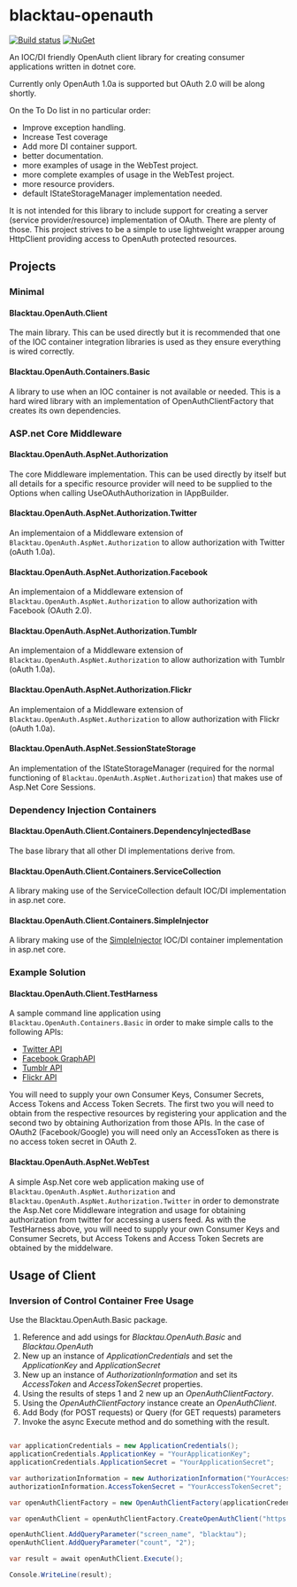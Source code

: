 # blacktau-openauth

[![Build status](https://ci.appveyor.com/api/projects/status/t727ihre65yiiadw?svg=true)](https://ci.appveyor.com/project/blacktau/blacktau-openauth)
[![NuGet](https://img.shields.io/nuget/v/Blacktau.OpenAuth.Client.svg)](https://www.nuget.org/packages/Blacktau.OpenAuth.Client/)

An IOC/DI friendly OpenAuth client library for creating consumer applications written in dotnet core.

Currently only OpenAuth 1.0a is supported but OAuth 2.0 will be along shortly. 

On the To Do list in no particular order:

* Improve exception handling.
* Increase Test coverage
* Add more DI container support.
* better documentation. 
* more examples of usage in the WebTest project. 
* more complete examples of usage in the WebTest project. 
* more resource providers. 
* default IStateStorageManager implementation needed.

It is not intended for this library to include support for creating a server (service provider/resource) implementation of OAuth. There are plenty of those. 
This project strives to be a simple to use lightweight wrapper aroung HttpClient providing access to OpenAuth protected resources. 

## Projects

### Minimal 

#### Blacktau.OpenAuth.Client

The main library. This can be used directly but it is recommended that one of the IOC container integration libraries is used as they ensure everything is wired correctly. 

#### Blacktau.OpenAuth.Containers.Basic 

A library to use when an IOC container is not available or needed. This is a hard wired library with an implementation of OpenAuthClientFactory that creates its own dependencies. 

### ASP.net Core Middleware


#### Blacktau.OpenAuth.AspNet.Authorization

The core Middleware implementation. This can be used directly by itself but all details for a specific resource provider will need to be supplied to the Options when calling UseOAuthAuthorization in IAppBuilder.

#### Blacktau.OpenAuth.AspNet.Authorization.Twitter 

An implementaion of a Middleware extension of `Blacktau.OpenAuth.AspNet.Authorization` to allow authorization with Twitter (oAuth 1.0a).  

#### Blacktau.OpenAuth.AspNet.Authorization.Facebook 

An implementaion of a Middleware extension of `Blacktau.OpenAuth.AspNet.Authorization` to allow authorization with Facebook (OAuth 2.0).

#### Blacktau.OpenAuth.AspNet.Authorization.Tumblr 

An implementaion of a Middleware extension of `Blacktau.OpenAuth.AspNet.Authorization` to allow authorization with Tumblr (oAuth 1.0a).  

#### Blacktau.OpenAuth.AspNet.Authorization.Flickr 

An implementaion of a Middleware extension of `Blacktau.OpenAuth.AspNet.Authorization` to allow authorization with Flickr (oAuth 1.0a).  

#### Blacktau.OpenAuth.AspNet.SessionStateStorage 

An implementation of the IStateStorageManager (required for the normal functioning of `Blacktau.OpenAuth.AspNet.Authorization`) that makes use of Asp.Net Core Sessions. 

### Dependency Injection Containers

#### Blacktau.OpenAuth.Client.Containers.DependencyInjectedBase

The base library that all other DI implementations derive from.

#### Blacktau.OpenAuth.Client.Containers.ServiceCollection 

A library making use of the ServiceCollection default IOC/DI implementation in asp.net core.  

#### Blacktau.OpenAuth.Client.Containers.SimpleInjector

A library making use of the [SimpleInjector](https://simpleinjector.org/) IOC/DI container  implementation in asp.net core.  

### Example Solution


#### Blacktau.OpenAuth.Client.TestHarness 

A sample command line application using `Blacktau.OpenAuth.Containers.Basic` in order to make simple calls to the following APIs:

* [Twitter API](https://dev.twitter.com/rest/public)
* [Facebook GraphAPI](https://developers.facebook.com/docs/graph-api) 
* [Tumblr API](https://www.tumblr.com/docs/en/api/v2)
* [Flickr API](https://www.flickr.com/services/api/)

You will need to supply your own Consumer Keys, Consumer Secrets, Access Tokens and Access Token Secrets. 
The first two you will need to obtain from the respective resources by registering your application and the second two by obtaining Authorization from those APIs. In the case of OAuth2 (Facebook/Google) you will need only an AccessToken as there is no access token secret in OAuth 2.

#### Blacktau.OpenAuth.AspNet.WebTest

A simple Asp.Net core web application making use of `Blacktau.OpenAuth.AspNet.Authorization` and `Blacktau.OpenAuth.AspNet.Authorization.Twitter` in order to demonstrate the Asp.Net core Middleware integration and usage for obtaining authorization from twitter for accessing a users feed.
As with the TestHarness above, you will need to supply your own Consumer Keys and Consumer Secrets, but Access Tokens and Access Token Secrets are obtained by the middelware.

## Usage of Client

### Inversion of Control Container Free Usage

Use the Blacktau.OpenAuth.Basic package. 

1. Reference and add usings for *Blacktau.OpenAuth.Basic* and *Blacktau.OpenAuth*
2. New up an instance of *ApplicationCredentials* and set the *ApplicationKey* and *ApplicationSecret*
3. New up an instance of *AuthorizationInformation* and set its *AccessToken* and *AccessTokenSecret* properties.
4. Using the results of steps 1 and 2 new up an *OpenAuthClientFactory*.
5. Using the *OpenAuthClientFactory* instance create an *OpenAuthClient*.
6. Add Body (for POST requests) or Query (for GET requests) parameters
7. Invoke the async Execute method and do something with the result. 

```cs

var applicationCredentials = new ApplicationCredentials();
applicationCredentials.ApplicationKey = "YourApplicationKey";
applicationCredentials.ApplicationSecret = "YourApplicationSecret";

var authorizationInformation = new AuthorizationInformation("YourAccessToken");
authorizationInformation.AccessTokenSecret = "YourAccessTokenSecret";

var openAuthClientFactory = new OpenAuthClientFactory(applicationCredentials, authorizationInformation);

var openAuthClient = openAuthClientFactory.CreateOpenAuthClient("https://api.twitter.com/1.1/statuses/user_timeline.json", HttpMethod.Get, OpenAuthVersion.OneA);

openAuthClient.AddQueryParameter("screen_name", "blacktau");
openAuthClient.AddQueryParameter("count", "2");

var result = await openAuthClient.Execute();

Console.WriteLine(result);

```